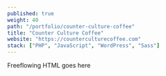 ```yaml
---
published: true
weight: 40
path: "/portfolio/counter-culture-coffee"
title: "Counter Culture Coffee"
website: "https://counterculturecoffee.com"
stack: ["PHP", "JavaScript", "WordPress", "Sass"]
---
```


Freeflowing HTML goes here